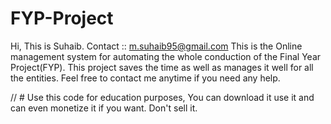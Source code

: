 # FYP-Project
Hi, This is Suhaib.
Contact :: m.suhaib95@gmail.com
This is the Online management system for automating the whole conduction of the Final Year Project(FYP). This project saves the time as well as manages it well for all the entities. Feel free to contact me anytime if you need any help.

// # Use this code for education purposes, You can download it use it and can even monetize it if you want. Don't sell it. 
